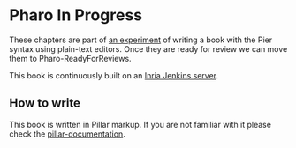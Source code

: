 # Pharo In Progress

These chapters are part of [an experiment](https://github.com/SquareBracketAssociates/PharoForTheEnterprise-english) of writing a book with the Pier syntax using plain-text editors. Once they are ready for review we can move them to Pharo-ReadyForReviews.

This book is continuously built on an [Inria Jenkins server](https://ci.inria.fr/pharo-contribution/job/PharoBookWorkInProgress/).


How to write
------------

This book is written in Pillar markup. If you are not familiar with it please check the [pillar-documentation](https://github.com/pillar-markup/pillar-documentation).
